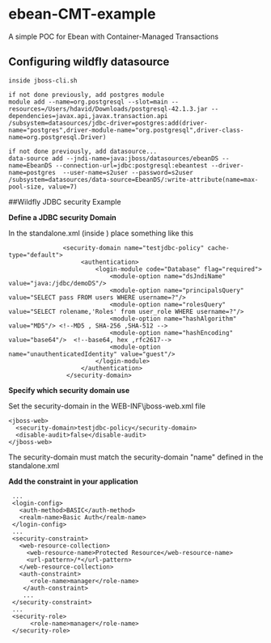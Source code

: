 # ebean-CMT-example
A simple POC for Ebean with Container-Managed Transactions


Configuring wildfly datasource
------------------------------
```
inside jboss-cli.sh

if not done previously, add postgres module
module add --name=org.postgresql --slot=main --resources=/Users/hdavid/Downloads/postgresql-42.1.3.jar --dependencies=javax.api,javax.transaction.api
/subsystem=datasources/jdbc-driver=postgres:add(driver-name="postgres",driver-module-name="org.postgresql",driver-class-name=org.postgresql.Driver)

if not done previously, add datasource...
data-source add --jndi-name=java:jboss/datasources/ebeanDS --name=EbeanDS --connection-url=jdbc:postgresql:ebeantest --driver-name=postgres  --user-name=s2user --password=s2user
/subsystem=datasources/data-source=EbeanDS/:write-attribute(name=max-pool-size, value=7)
```

  ##Wildfly JDBC security Example
  
  **Define a JDBC security Domain** 
  
   In the standalone.xml (inside <security-domains>) place something like this
  
 ```
                <security-domain name="testjdbc-policy" cache-type="default">
                     <authentication>
                         <login-module code="Database" flag="required">
                             <module-option name="dsJndiName" value="java:/jdbc/demoDS"/>
                             <module-option name="principalsQuery" value="SELECT pass FROM users WHERE username=?"/>
                             <module-option name="rolesQuery" value="SELECT rolename,'Roles' from user_role WHERE username=?"/>
                             <module-option name="hashAlgorithm" value="MD5"/> <!--MD5 , SHA-256 ,SHA-512 -->
                             <module-option name="hashEncoding" value="base64"/>  <!--base64, hex ,rfc2617-->
                             <module-option name="unauthenticatedIdentity" value="guest"/>
                         </login-module>
                     </authentication>
                 </security-domain>
 ```
 **Specify which security domain use**
 
 Set the security-domain in the WEB-INF\jboss-web.xml file
  ```
 <jboss-web>
 	<security-domain>testjdbc-policy</security-domain> 
 	<disable-audit>false</disable-audit>  
 </jboss-web>
  ```
  The security-domain must match the security-domain "name" defined in the standalone.xml
  
  **Add the constraint in your application**
  
   ```
    ...
    <login-config>
      <auth-method>BASIC</auth-method>
      <realm-name>Basic Auth</realm-name>
    </login-config>
    ...
    <security-constraint>
   	  <web-resource-collection>
   	  	<web-resource-name>Protected Resource</web-resource-name>
   	    <url-pattern>/*</url-pattern>
   	  </web-resource-collection> 	  
   	  <auth-constraint>
   	     <role-name>manager</role-name>
   	   </auth-constraint>
   	   ...
    </security-constraint>
    ...
    <security-role>
         <role-name>manager</role-name>
    </security-role>
   ```